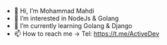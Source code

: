 - 👋 Hi, I’m Mohammad Mahdi
- 👀 I’m interested in NodeJs & Golang
- 🌱 I’m currently learning Golang & Django
- 📫 How to reach me -> Tel: https://t.me/ActiveDev

<!---
ActiveDev1/ActiveDev1 is a ✨ special ✨ repository because its `README.md` (this file) appears on your GitHub profile.
You can click the Preview link to take a look at your changes.
--->
